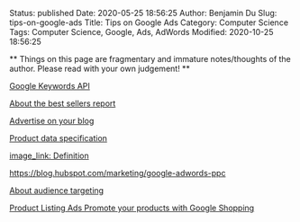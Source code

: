 Status: published
Date: 2020-05-25 18:56:25
Author: Benjamin Du
Slug: tips-on-google-ads
Title: Tips on Google Ads
Category: Computer Science
Tags: Computer Science, Google, Ads, AdWords
Modified: 2020-10-25 18:56:25

**
Things on this page are fragmentary and immature notes/thoughts of the author.
Please read with your own judgement!
**

[Google Keywords API](https://keywordtool.io/api)

[About the best sellers report](https://support.google.com/merchants/answer/9488679)

[Advertise on your blog](https://support.google.com/blogger/answer/1269077?hl=en)

[Product data specification](https://support.google.com/merchants/answer/7052112?hl=en)

[image_link: Definition](https://support.google.com/merchants/answer/6324350?hl=en)


https://blog.hubspot.com/marketing/google-adwords-ppc

[About audience targeting](https://support.google.com/google-ads/answer/2497941?hl=en)

[Product Listing Ads Promote your products with Google Shopping](https://services.google.com/fh/files/misc/product_listing_ads_intro.pdf)